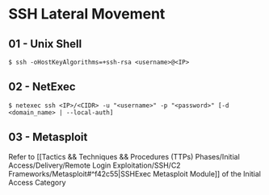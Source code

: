 # SSH Lateral Movement

## 01 - Unix Shell

`$ ssh -oHostKeyAlgorithms=+ssh-rsa <username>@<IP>`

## 02 - NetExec

`$ netexec ssh <IP>/<CIDR> -u "<username>" -p "<password>" [-d <domain_name> | --local-auth]`

## 03 - Metasploit

Refer to [[Tactics && Techniques && Procedures (TTPs) Phases/Initial Access/Delivery/Remote Login Exploitation/SSH/C2 Frameworks/Metasploit#^f42c55|SSHExec Metasploit Module]] of the Initial Access Category
